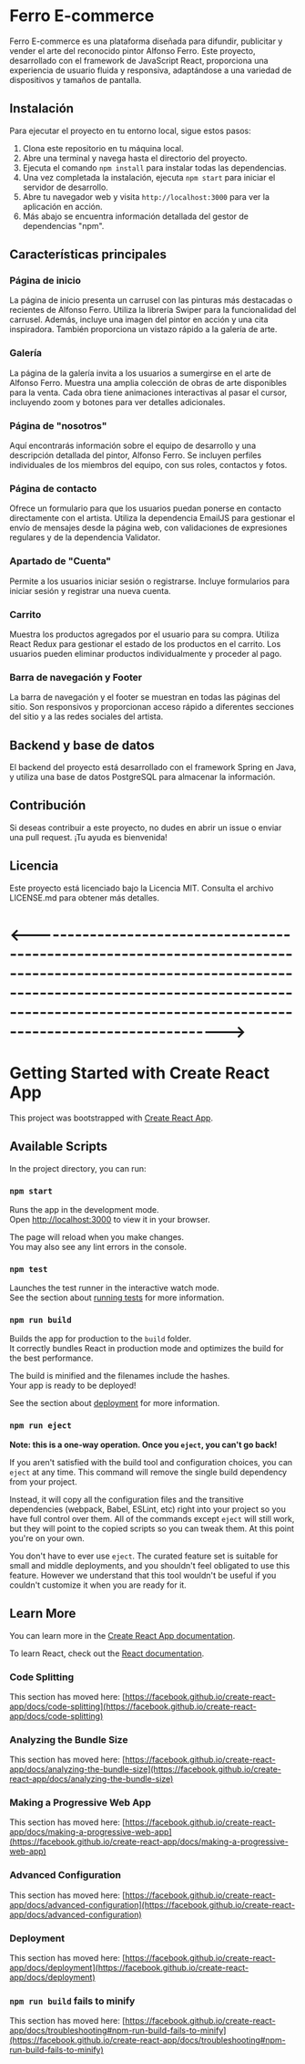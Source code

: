 # Ferro E-commerce

Ferro E-commerce es una plataforma diseñada para difundir, publicitar y vender el arte del reconocido pintor Alfonso Ferro. Este proyecto, desarrollado con el framework de JavaScript React, proporciona una experiencia de usuario fluida y responsiva, adaptándose a una variedad de dispositivos y tamaños de pantalla.

## Instalación

Para ejecutar el proyecto en tu entorno local, sigue estos pasos:

1. Clona este repositorio en tu máquina local.
2. Abre una terminal y navega hasta el directorio del proyecto.
3. Ejecuta el comando `npm install` para instalar todas las dependencias.
4. Una vez completada la instalación, ejecuta `npm start` para iniciar el servidor de desarrollo.
5. Abre tu navegador web y visita `http://localhost:3000` para ver la aplicación en acción.
6. Más abajo se encuentra información detallada del gestor de dependencias "npm".

## Características principales

### Página de inicio

La página de inicio presenta un carrusel con las pinturas más destacadas o recientes de Alfonso Ferro. Utiliza la librería Swiper para la funcionalidad del carrusel. Además, incluye una imagen del pintor en acción y una cita inspiradora. También proporciona un vistazo rápido a la galería de arte.

### Galería

La página de la galería invita a los usuarios a sumergirse en el arte de Alfonso Ferro. Muestra una amplia colección de obras de arte disponibles para la venta. Cada obra tiene animaciones interactivas al pasar el cursor, incluyendo zoom y botones para ver detalles adicionales.

### Página de "nosotros"

Aquí encontrarás información sobre el equipo de desarrollo y una descripción detallada del pintor, Alfonso Ferro. Se incluyen perfiles individuales de los miembros del equipo, con sus roles, contactos y fotos.

### Página de contacto

Ofrece un formulario para que los usuarios puedan ponerse en contacto directamente con el artista. Utiliza la dependencia EmailJS para gestionar el envío de mensajes desde la página web, con validaciones de expresiones regulares y de la dependencia Validator.

### Apartado de "Cuenta"

Permite a los usuarios iniciar sesión o registrarse. Incluye formularios para iniciar sesión y registrar una nueva cuenta.

### Carrito

Muestra los productos agregados por el usuario para su compra. Utiliza React Redux para gestionar el estado de los productos en el carrito. Los usuarios pueden eliminar productos individualmente y proceder al pago.

### Barra de navegación y Footer

La barra de navegación y el footer se muestran en todas las páginas del sitio. Son responsivos y proporcionan acceso rápido a diferentes secciones del sitio y a las redes sociales del artista.

## Backend y base de datos

El backend del proyecto está desarrollado con el framework Spring en Java, y utiliza una base de datos PostgreSQL para almacenar la información.

## Contribución

Si deseas contribuir a este proyecto, no dudes en abrir un issue o enviar una pull request. ¡Tu ayuda es bienvenida!

## Licencia

Este proyecto está licenciado bajo la Licencia MIT. Consulta el archivo LICENSE.md para obtener más detalles.

# <------------------------------------------------------------------------------------------------------------------------------------------------------------------------------------------------------------------------>

# Getting Started with Create React App

This project was bootstrapped with [Create React App](https://github.com/facebook/create-react-app).

## Available Scripts

In the project directory, you can run:

### `npm start`

Runs the app in the development mode.\
Open [http://localhost:3000](http://localhost:3000) to view it in your browser.

The page will reload when you make changes.\
You may also see any lint errors in the console.

### `npm test`

Launches the test runner in the interactive watch mode.\
See the section about [running tests](https://facebook.github.io/create-react-app/docs/running-tests) for more information.

### `npm run build`

Builds the app for production to the `build` folder.\
It correctly bundles React in production mode and optimizes the build for the best performance.

The build is minified and the filenames include the hashes.\
Your app is ready to be deployed!

See the section about [deployment](https://facebook.github.io/create-react-app/docs/deployment) for more information.

### `npm run eject`

**Note: this is a one-way operation. Once you `eject`, you can't go back!**

If you aren't satisfied with the build tool and configuration choices, you can `eject` at any time. This command will remove the single build dependency from your project.

Instead, it will copy all the configuration files and the transitive dependencies (webpack, Babel, ESLint, etc) right into your project so you have full control over them. All of the commands except `eject` will still work, but they will point to the copied scripts so you can tweak them. At this point you're on your own.

You don't have to ever use `eject`. The curated feature set is suitable for small and middle deployments, and you shouldn't feel obligated to use this feature. However we understand that this tool wouldn't be useful if you couldn't customize it when you are ready for it.

## Learn More

You can learn more in the [Create React App documentation](https://facebook.github.io/create-react-app/docs/getting-started).

To learn React, check out the [React documentation](https://reactjs.org/).

### Code Splitting

This section has moved here: [https://facebook.github.io/create-react-app/docs/code-splitting](https://facebook.github.io/create-react-app/docs/code-splitting)

### Analyzing the Bundle Size

This section has moved here: [https://facebook.github.io/create-react-app/docs/analyzing-the-bundle-size](https://facebook.github.io/create-react-app/docs/analyzing-the-bundle-size)

### Making a Progressive Web App

This section has moved here: [https://facebook.github.io/create-react-app/docs/making-a-progressive-web-app](https://facebook.github.io/create-react-app/docs/making-a-progressive-web-app)

### Advanced Configuration

This section has moved here: [https://facebook.github.io/create-react-app/docs/advanced-configuration](https://facebook.github.io/create-react-app/docs/advanced-configuration)

### Deployment

This section has moved here: [https://facebook.github.io/create-react-app/docs/deployment](https://facebook.github.io/create-react-app/docs/deployment)

### `npm run build` fails to minify

This section has moved here: [https://facebook.github.io/create-react-app/docs/troubleshooting#npm-run-build-fails-to-minify](https://facebook.github.io/create-react-app/docs/troubleshooting#npm-run-build-fails-to-minify)
